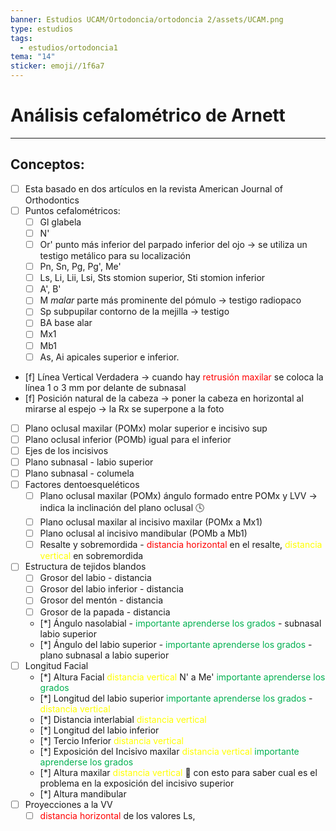 ```yaml
---
banner: Estudios UCAM/Ortodoncia/ortodoncia 2/assets/UCAM.png
type: estudios
tags:
  - estudios/ortodoncia1
tema: "14"
sticker: emoji//1f6a7
---
```

# Análisis cefalométrico de Arnett
___
## Conceptos:
- [ ] Esta basado en dos artículos en la revista American Journal of Orthodontics
- [ ] Puntos cefalométricos:
	- [ ] Gl glabela
	- [ ] N'
	- [ ] Or' punto más inferior del parpado inferior del ojo -> se utiliza un testigo metálico para su localización
	- [ ] Pn, Sn, Pg, Pg', Me' 
	- [ ] Ls, Li, Lii, Lsi, Sts stomion superior, Sti stomion inferior
	- [ ] A', B' 
	- [ ] M _malar_ parte más prominente del pómulo -> testigo radiopaco
	- [ ] Sp subpupilar contorno de la mejilla -> testigo
	- [ ] BA base alar
	- [ ] Mx1 
	- [ ] Mb1
	- [ ] As, Ai apicales superior e inferior.
- [f] Línea Vertical Verdadera -> cuando hay <span style="color:#ff0000">retrusión maxilar </span>se coloca la línea 1 o 3 mm por delante de subnasal
- [f] Posición natural de la cabeza -> poner la cabeza en horizontal al mirarse al espejo -> la Rx se superpone a la foto
- [ ] Plano oclusal maxilar (POMx) molar superior e incisivo sup
- [ ] Plano oclusal inferior (POMb) igual para el inferior
- [ ] Ejes de los incisivos
- [ ] Plano subnasal - labio superior
- [ ] Plano subnasal - columela
- [ ] Factores dentoesqueléticos
	- [ ] Plano oclusal maxilar (POMx) ángulo formado entre POMx y LVV -> indica la inclinación del plano oclusal 🕓
	- [ ] Plano oclusal maxilar al incisivo maxilar (POMx a Mx1)
	- [ ] Plano oclusal al incisivo mandibular (POMb a Mb1)
	- [ ] Resalte y sobremordida - <span style="color:#ff0000">distancia horizontal</span> en el resalte, <span style="color:#ffff00">distancia vertical</span> en sobremordida
- [ ] Estructura de tejidos blandos
	- [ ] Grosor del labio - distancia
	- [ ] Grosor del labio inferior - distancia
	- [ ] Grosor del mentón - distancia 
	- [ ] Grosor de la papada - distancia
	- [*] Ángulo nasolabial - <span style="color:#00b050">importante aprenderse los grados</span> - subnasal labio superior
	- [*] Ángulo del labio superior -  <span style="color:#00b050">importante aprenderse los grados</span> - plano subnasal a labio superior
- [ ] Longitud Facial
	- [*] Altura Facial <span style="color:#ffff00">distancia vertical</span> N' a Me' <span style="color:#00b050">importante aprenderse los grados</span> 
	- [*] Longitud del labio superior <span style="color:#00b050">importante aprenderse los grados</span> -  <span style="color:#ffff00">distancia vertical</span>
	- [*] Distancia interlabial <span style="color:#ffff00">distancia vertical</span> 
	- [*] Longitud del labio inferior
	- [*] Tercio Inferior <span style="color:#ffff00">distancia vertical</span> 
	- [*] Exposición del Incisivo maxilar <span style="color:#ffff00">distancia vertical</span> <span style="color:#00b050">importante aprenderse los grados</span> 
	- [*] Altura maxilar <span style="color:#ffff00">distancia vertical </span> 👀 con esto para saber cual es el problema en la exposición del incisivo superior
	- [*] Altura mandibular
- [ ] Proyecciones a la VV
	- [ ] <span style="color:#ff0000">distancia horizontal</span> de los valores Ls, 